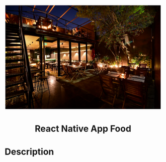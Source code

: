<h1 align="center"> <img width="500" src="https://github.com/marioposada/assets/blob/main/appfood/SD3ANUUAV5FY3GKCXIQ2HUKPC4.jpeg" /> </h1>
<h1 align="center">  React Native App Food  </h1>

# Description

